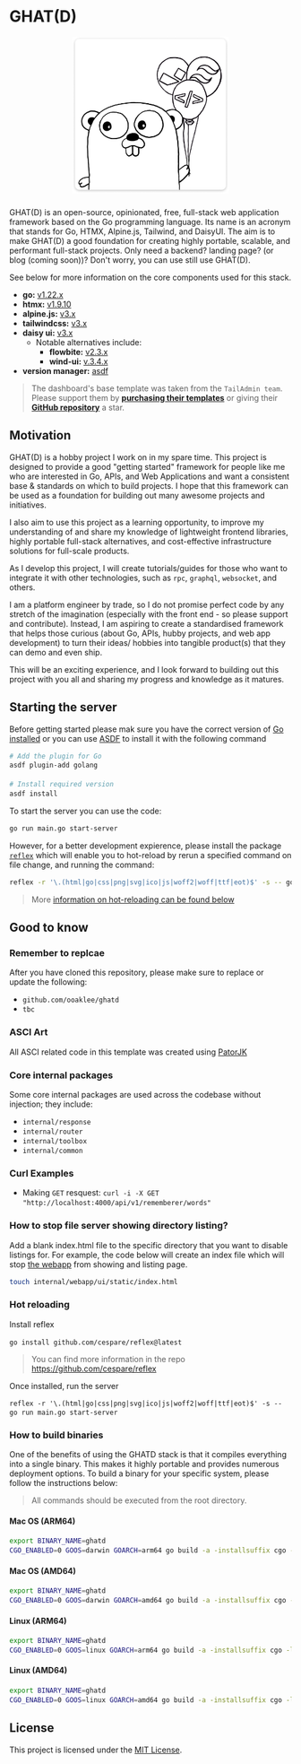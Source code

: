 # GHAT(D)

<div align="center" style="padding-bottom: 8px;">
  <img alt="ghat" height="280px" src="./docs/assets/ghat-final-logo-with-background-shadow.png">
</div>

GHAT(D) is an open-source, opinionated, free, full-stack web application framework based on the Go programming language. Its name is an acronym that stands for Go, HTMX, Alpine.js, Tailwind, and DaisyUI. The aim is to make GHAT(D) a good foundation for creating highly portable, scalable, and performant full-stack projects. Only need a backend? landing page? (or blog (coming soon))? Don't worry, you can use still use GHAT(D).

See below for more information on the core components used for this stack.

- **go:** [v1.22.x](https://go.dev/doc/install)
- **htmx:** [v1.9.10](https://htmx.org/)
- **alpine.js:** [v3.x](https://alpinejs.dev/essentials/installation#from-a-script-tag)
- **tailwindcss:** [v3.x](https://github.com/asdf-community/asdf-golang)
- **daisy ui:** [v3.x](https://daisyui.com/docs/install/)
  - Notable alternatives include:
    - **flowbite:** [v2.3.x](https://flowbite.com/docs/getting-started/introduction/#include-via-cdn)
    - **wind-ui:** [v.3.4.x](https://wind-ui.com/)
- **version manager:** [asdf](https://github.com/asdf-vm/asdf)

> The dashboard's base template was taken from the `TailAdmin team`. Please support them by [**purchasing their templates**](https://tailwindadmin.netlify.app/) or giving their [**GitHub repository**](https://github.com/TailAdmin/tailadmin-free-tailwind-dashboard-template) a star.


## Motivation

GHAT(D) is a hobby project I work on in my spare time. This project is designed to provide a good "getting started" framework for people like me who are interested in Go, APIs, and Web Applications and want a consistent base & standards on which to build projects. I hope that this framework can be used as a foundation for building out many awesome projects and initiatives.

I also aim to use this project as a learning opportunity, to improve my understanding of and share my knowledge of lightweight frontend libraries, highly portable full-stack alternatives, and cost-effective infrastructure solutions for full-scale products. 

As I develop this project, I will create tutorials/guides for those who want to integrate it with other technologies, such as `rpc`,  `graphql`,  `websocket`, and others.

I am a platform engineer by trade, so I do not promise perfect code by any stretch of the imagination (especially with the front end - so please support and contribute). Instead, I am aspiring to create a standardised framework that helps those curious (about Go, APIs, hubby projects, and web app development) to turn their ideas/ hobbies into tangible product(s) that they can demo and even ship.

This will be an exciting experience, and I look forward to building out this project with you all and sharing my progress and knowledge as it matures.

## Starting the server

Before getting started please mak sure you have the correct version of [Go installed](https://go.dev/doc/install) or you can use [ASDF](https://github.com/asdf-vm/asdf) to install it with the following command

```sh
# Add the plugin for Go
asdf plugin-add golang

# Install required version
asdf install
```

To start the server you can use the code:

```sh
go run main.go start-server
```

However, for a better development expierence, please install the package [`reflex`](https://github.com/cespare/reflex) which will enable you to hot-reload by rerun a specified command on file change, and running the command:

```sh
reflex -r '\.(html|go|css|png|svg|ico|js|woff2|woff|ttf|eot)$' -s -- go run main.go start-server
```

> More [information on hot-reloading can be found below](#hot-reloading)


## Good to know

### Remember to replcae

After you have cloned this repository, please make sure to replace or update the following:

- `github.com/ooaklee/ghatd`
- `tbc`

### ASCI Art

All ASCI related code in this template was created using [PatorJK](https://patorjk.com/software/taag/#p=display&h=2&f=Isometric3)

### Core internal packages

Some core internal packages are used across the codebase without injection; they include:

- `internal/response`
- `internal/router`
- `internal/toolbox`
- `internal/common`

### Curl Examples

- Making `GET` resquest: `curl -i -X GET "http://localhost:4000/api/v1/rememberer/words"`

### How to stop file server showing directory listing?

Add a blank index.html file to the specific directory that you want to disable listings for. For example, the
code below will create an index file which will stop [the webapp](http://localhost:4000/static/) from showing 
and listing page.

```sh
touch internal/webapp/ui/static/index.html
```

### Hot reloading

Install reflex

`go install github.com/cespare/reflex@latest`

> You can find more information in the repo https://github.com/cespare/reflex

Once installed, run the server

```
reflex -r '\.(html|go|css|png|svg|ico|js|woff2|woff|ttf|eot)$' -s -- go run main.go start-server
```

### How to build binaries

One of the benefits of using the GHATD stack is that it compiles everything into a single binary. This makes it highly portable and provides numerous deployment options. To build a binary for your specific system, please follow the instructions below:

> All commands should be executed from the root directory.

#### Mac OS (ARM64)

```sh
export BINARY_NAME=ghatd
CGO_ENABLED=0 GOOS=darwin GOARCH=arm64 go build -a -installsuffix cgo -ldflags="-w -s" -o ./$BINARY_NAME main.go
```

#### Mac OS (AMD64)

```sh
export BINARY_NAME=ghatd
CGO_ENABLED=0 GOOS=darwin GOARCH=amd64 go build -a -installsuffix cgo -ldflags="-w -s" -o ./$BINARY_NAME main.go
```

#### Linux (ARM64)

```sh
export BINARY_NAME=ghatd
CGO_ENABLED=0 GOOS=linux GOARCH=arm64 go build -a -installsuffix cgo -ldflags="-w -s" -o ./$BINARY_NAME main.go
```

#### Linux (AMD64)

```sh
export BINARY_NAME=ghatd
CGO_ENABLED=0 GOOS=linux GOARCH=amd64 go build -a -installsuffix cgo -ldflags="-w -s" -o ./$BINARY_NAME main.go
```

## License
This project is licensed under the [MIT License](./LICENSE).
